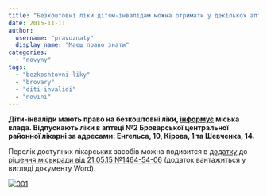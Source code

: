 ```yaml
---
title: "Безкоштовні ліки дітям-інвалідам можна отримати у декількох аптечних відділеннях Броварів"
date: 2015-11-11
author: 
  username: "pravoznaty"
  display_name: "Маєш право знати"
categories: 
  - "novyny"
tags: 
  - "bezkoshtovni-liky"
  - "brovary"
  - "diti-invalidi"
  - "novini"
---
```


**Діти-інваліди мають право на безкоштовні ліки, [інформує](https://brovary-rada.gov.ua/%D1%96nformats%D1%96ya-dlya-batk%D1%96v-d%D1%96tei-%D1%96nval%D1%96d%D1%96v) міська влада. Відпускають ліки в аптеці №2 Броварської центральної районної лікарні за адресами: Енгельса, 10, Кірова, 1 та Шевченка, 14.**

Перелік доступних лікарських засобів можна подивится в [додатку](http://docs.brovary.org/f?u=https%3A%2F%2Fonedrive.live.com%2Fdownload%3Fresid%3D72571393d4771099!3317%26authkey%3D!APHw9jRB6E1xmM0%26ithint%3Dfile%252cdoc) до [рішення міськради від 21.05.15 №1464-54-06](http://docs.brovary.org/p26293/21.05.2015/1464-54-06) (додаток вантажиться у вигляді документу Word).

[![001](https://mpz.brovary.org/wp-content/uploads/2015/11/001.jpg)](https://mpz.brovary.org/wp-content/uploads/2015/11/001.jpg)
